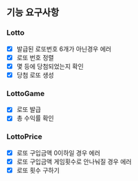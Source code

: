 ## 기능 요구사항
### Lotto
+ [x] 발급된 로또번호 6개가 아닌경우 에러
+ [x] 로또 번호 정렬
+ [x] 몇 등에 당첨되었는지 확인
+ [x] 당첨 로또 생성

### LottoGame
+ [x] 로또 발급
+ [x] 총 수익률 확인

### LottoPrice
+ [x] 로또 구입금액 0이하일 경우 에러
+ [x] 로또 구입금액 게임횟수로 안나눠질 경우 에러
+ [x] 로또 횟수 구하기
